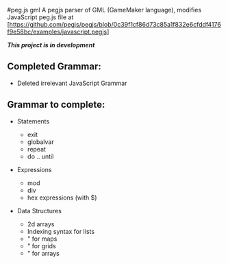 #peg.js gml
A pegjs parser of GML (GameMaker language), modifies JavaScript peg.js file at [https://github.com/pegjs/pegjs/blob/0c39f1cf86d73c85a1f832e6cfddf4176f9e58bc/examples/javascript.pegjs]

***This project is in development***

## Completed Grammar:
- Deleted irrelevant JavaScript Grammar

## Grammar to complete:
- Statements
  * exit
  * globalvar
  * repeat
  * do .. until

- Expressions
  * mod
  * div
  * hex expressions (with $)

- Data Structures
  * 2d arrays
  * Indexing syntax for lists
  * " for maps
  * " for grids
  * " for arrays
